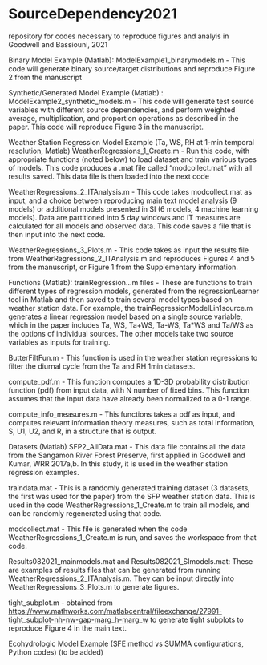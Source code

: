 # SourceDependency2021
 repository for codes necessary to reproduce figures and analyis in Goodwell and Bassiouni, 2021


Binary Model Example (Matlab):
ModelExample1_binarymodels.m - This code will generate binary source/target distributions and reproduce Figure 2 from the manuscript


Synthetic/Generated Model Example (Matlab) :
ModelExample2_synthetic_models.m - This code will generate test source variables with different source dependencies, and perform weighted average, multiplication, and proportion operations as described in the paper.  This code will reproduce Figure 3 in the manuscript.

Weather Station Regression Model Example (Ta, WS, RH at 1-min temporal resolution, Matlab)
WeatherRegressions_1_Create.m - Run this code, with appropriate functions (noted below) to load dataset and train various types of models.  This code produces a .mat file called “modcollect.mat” with all results saved.  This data file is then loaded into the next code

WeatherRegressions_2_ITAnalysis.m - This code takes modcollect.mat as input, and a choice between reproducing main text model analysis (9 models) or additional models presented in SI (6 models, 4 machine learning models).  Data are partitioned into 5 day windows and IT measures are calculated for all models and observed data.  This code saves a file that is then input into the next code.

WeatherRegressions_3_Plots.m - This code takes as input the results file from WeatherRegressions_2_ITAnalysis.m  and reproduces Figures 4 and 5 from the manuscript, or Figure 1 from the Supplementary information.

Functions (Matlab):
trainRegression…m files - These are functions to train different types of regression models, generated from the regressionLearner tool in Matlab and then saved to train several model types based on weather station data.  For example, the trainRegressionModelLin1source.m generates a linear regression model based on a single source variable, which in the paper includes Ta, WS, Ta+WS, Ta-WS, Ta*WS and Ta/WS as the options of individual sources. The other models take two source variables as inputs for training.

ButterFiltFun.m - This function is used in the weather station regressions to filter the diurnal cycle from the Ta and RH 1min datasets.

compute_pdf.m - This function computes a 1D-3D probability distribution function (pdf) from input data, with N number of fixed bins.  This function assumes that the input data have already been normalized to a 0-1 range.

compute_info_measures.m - This functions takes a pdf as input, and computes relevant information theory measures, such as total information, S, U1, U2, and R, in a structure that is output.

Datasets (Matlab)
SFP2_AllData.mat - This data file contains all the data from the Sangamon River Forest Preserve, first applied in Goodwell and Kumar, WRR 2017a,b.  In this study, it is used in the weather station regression examples.

traindata.mat - This is a randomly generated training dataset (3 datasets, the first was used for the paper) from the SFP weather station data.  This is used in the code WeatherRegressions_1_Create.m to train all models, and can be randomly regenerated using that code.

modcollect.mat - This file is generated when the code WeatherRegressions_1_Create.m is run, and saves the workspace from that code.

Results082021_mainmodels.mat and Results082021_SImodels.mat: These are examples of results files that can be generated from running WeatherRegressions_2_ITAnalysis.m.  They can be input directly into WeatherRegressions_3_Plots.m to generate figures.

tight_subplot.m - obtained from https://www.mathworks.com/matlabcentral/fileexchange/27991-tight_subplot-nh-nw-gap-marg_h-marg_w to generate tight subplots to reproduce Figure 4 in the main text.

Ecohydrologic Model Example (SFE method vs SUMMA configurations, Python codes)
(to be added)